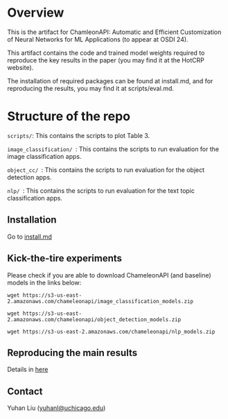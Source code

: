 # Overview 

This is the artifact for ChamleonAPI: Automatic and Efficient Customization of Neural Networks for ML Applications (to appear at OSDI 24). 

This artifact contains the code and trained model weights required to reproduce the key results in the paper (you may find it at the HotCRP website). 

The installation of required packages can be found at install.md, and for reproducing the results, you may find it at scripts/eval.md. 

#  Structure of the repo

```scripts/```: This contains the scripts to plot Table 3. 

```image_classification/ ```: This contains the scripts to run evaluation for the image classification apps. 

```object_cc/ ```: This contains the scripts to run evaluation for the object detection apps. 

```nlp/ ```: This contains the scripts to run evaluation for the text topic classification apps. 

## Installation 
Go to [install.md](scripts/install.md)

## Kick-the-tire experiments

Please check if you are able to download ChameleonAPI (and baseline) models in the links below: 

``` wget https://s3-us-east-2.amazonaws.com/chameleonapi/image_classification_models.zip ```

``` wget https://s3-us-east-2.amazonaws.com/chameleonapi/object_detection_models.zip ```

``` wget https://s3-us-east-2.amazonaws.com/chameleonapi/nlp_models.zip ```



## Reproducing the main results
Details in [here](scripts/eval.md)

## Contact

Yuhan Liu (yuhanl@uchicago.edu)
